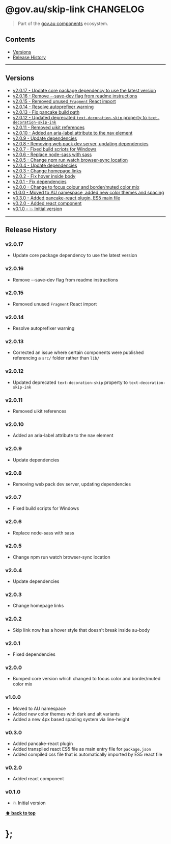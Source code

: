 @gov.au/skip-link CHANGELOG
======================

> Part of the [gov.au components](https://github.com/govau/design-system-components/) ecosystem.


## Contents

* [Versions](#install)
* [Release History](#release-history)


----------------------------------------------------------------------------------------------------------------------------------------------------------------


## Versions

* [v2.0.17 - Update core package dependency to use the latest version](#v2017)
* [v2.0.16 - Remove --save-dev flag from readme instructions](#v2016)
* [v2.0.15 - Removed unused `Fragment` React import](#v2015)
* [v2.0.14 - Resolve autoprefixer warning](#v2014)
* [v2.0.13 - Fix pancake build path](#v2013)
* [v2.0.12 - Updated deprecated `text-decoration-skip` property to `text-decoration-skip-ink`](#v2012)
* [v2.0.11 - Removed uikit references](#v2011)
* [v2.0.10 - Added an aria-label attribute to the nav element](#v2010)
* [v2.0.9 - Update dependencies](#v209)
* [v2.0.8 - Removing web pack dev server, updating dependencies](#v208)
* [v2.0.7 - Fixed build scripts for Windows](#v207)
* [v2.0.6 - Replace node-sass with sass](#v206)
* [v2.0.5 - Change npm run watch browser-sync location](#v205)
* [v2.0.4 - Update dependencies](#v204)
* [v2.0.3 - Change homepage links](#v203)
* [v2.0.2 - Fix hover inside body](#v202)
* [v2.0.1 - Fix dependencies](#v201)
* [v2.0.0 - Change to focus colour and border/muted color mix](#v200)
* [v1.0.0 - Moved to AU namespace, added new color themes and spacing](#v100)
* [v0.3.0 - Added pancake-react plugin, ES5 main file](#v030)
* [v0.2.0 - Added react component](#v020)
* [v0.1.0 - 💥 Initial version](#v010)


----------------------------------------------------------------------------------------------------------------------------------------------------------------


## Release History

### v2.0.17

- Update core package dependency to use the latest version


### v2.0.16

- Remove --save-dev flag from readme instructions


### v2.0.15

- Removed unused `Fragment` React import


### v2.0.14

- Resolve autoprefixer warning


### v2.0.13

- Corrected an issue where certain components were published referencing a `src/` folder rather than `lib/`


### v2.0.12

- Updated deprecated `text-decoration-skip` property to `text-decoration-skip-ink`


### v2.0.11

- Removed uikit references


### v2.0.10

- Added an aria-label attribute to the nav element


### v2.0.9

- Update dependencies


### v2.0.8

- Removing web pack dev server, updating dependencies


### v2.0.7

- Fixed build scripts for Windows


### v2.0.6

- Replace node-sass with sass


### v2.0.5

- Change npm run watch browser-sync location


### v2.0.4

- Update dependencies


### v2.0.3

- Change homepage links


### v2.0.2

- Skip link now has a hover style that doesn't break inside au-body


### v2.0.1

- Fixed dependencies


### v2.0.0

- Bumped core version which changed to focus color and border/muted color mix


### v1.0.0

- Moved to AU namespace
- Added new color themes with dark and alt variants
- Added a new 4px based spacing system via line-height


### v0.3.0

- Added pancake-react plugin
- Added transpiled react ES5 file as main entry file for `package.json`
- Added compiled css file that is automatically imported by ES5 react file


### v0.2.0

- Added react component


### v0.1.0

- 💥 Initial version


**[⬆ back to top](#contents)**


# };
